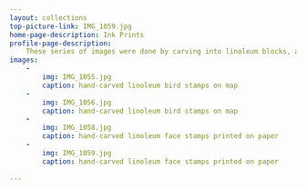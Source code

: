 ```yaml
---
layout: collections
top-picture-link: IMG_1059.jpg
home-page-description: Ink Prints
profile-page-description:
    These series of images were done by carving into linoleum blocks, and printing onto different kinds of paper
images:
    -
        img: IMG_1055.jpg
        caption: hand-carved linoleum bird stamps on map
    -
        img: IMG_1056.jpg
        caption: hand-carved linoleum bird stamps on map
    -
        img: IMG_1058.jpg
        caption: hand-carved linoleum face stamps printed on paper
    -
        img: IMG_1059.jpg
        caption: hand-carved linoleum face stamps printed on paper
    
---
```

